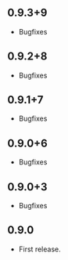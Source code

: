 ## 0.9.3+9
* Bugfixes

## 0.9.2+8
* Bugfixes

## 0.9.1+7
* Bugfixes

## 0.9.0+6
* Bugfixes

## 0.9.0+3
* Bugfixes

## 0.9.0
* First release.
